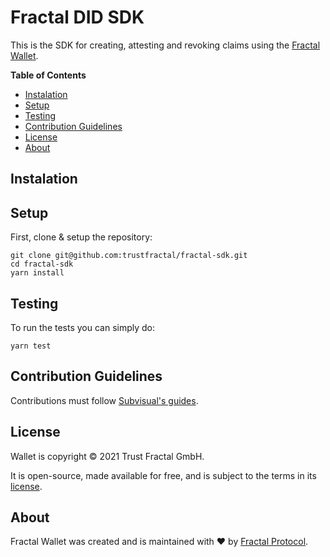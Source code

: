 # Fractal DID SDK

This is the SDK for creating, attesting and revoking claims using the [Fractal
Wallet][fractal-wallet].

**Table of Contents**

- [Instalation](#instalation)
- [Setup](#setup)
- [Testing](#testing)
- [Contribution Guidelines](#contribution-guidelines)
- [License](#license)
- [About](#about)

## Instalation

## Setup

First, clone & setup the repository:

```
git clone git@github.com:trustfractal/fractal-sdk.git
cd fractal-sdk
yarn install
```

## Testing

To run the tests you can simply do:

```
yarn test
```

## Contribution Guidelines

Contributions must follow [Subvisual's guides](https://github.com/subvisual/guides).

## License

Wallet is copyright &copy; 2021 Trust Fractal GmbH.

It is open-source, made available for free, and is subject to the terms in its [license].

## About

Fractal Wallet was created and is maintained with :heart: by [Fractal Protocol][fractal].

[license]: ./LICENSE
[fractal]: https://protocol.fractal.id/
[fractal-wallet]: https://github.com/trustfractal/wallet

